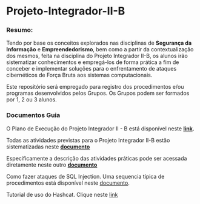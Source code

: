 # Projeto-Integrador-II-B

### Resumo:
Tendo por base os conceitos explorados nas disciplinas de **Segurança da Informação** e **Empreendedorismo**, bem como a partir da contextualização dos mesmos, feita na disciplina do Projeto Integrador II-B, os alunos irão sistematizar conhecimentos e empregá-los de forma prática a fim de conceber e implementar soluções para o enfrentamento de ataques cibernéticos de Força Bruta aos sistemas computacionais.

Este repositório será empregado para registro dos procedimentos e/ou programas desenvolvidos pelos Grupos. Os Grupos podem ser formados por 1, 2 ou 3 alunos.

### Documentos Guia 

O Plano de Execução do Projeto Integrador II - B está disponível neste **[link](https://docs.google.com/document/d/1_1xTR3tcBa6pq6TrrLL3VteSbOTZDUy68O1iK3f4p5g/edit?usp=sharing).**

Todas as atividades previstas para o Projeto Integrador II-B estão sistematizadas neste **[documento](https://docs.google.com/document/d/1CyPEJuhyEunSJ1u277xloMwifImYILjg2F2Moy3ASkY/edit?usp=sharing)**

Especificamente a descrição das atividades práticas pode ser acessada diretamente neste outro **[documento](https://docs.google.com/document/d/1CyPEJuhyEunSJ1u277xloMwifImYILjg2F2Moy3ASkY/edit)**

Como fazer ataques de SQL Injection. Uma sequencia típica de procedimentos está disponível neste [documento](https://github.com/adenauery/sqlmap/wiki/Explorando-o-SQLMAP).

Tutorial de uso do Hashcat. Clique neste [link](https://github.com/adenauery/hashcat/wiki/Explorando-o--Hashcat)
